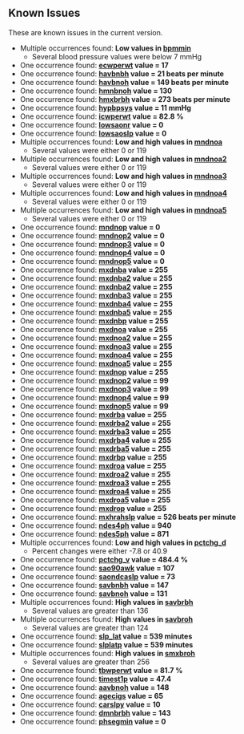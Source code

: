 ## Known Issues

These are known issues in the current version.

- Multiple occurrences found: **Low values in [bpmmin](https://sleepdata.org/datasets/cfs/variables/bpmmin)**
  - Several blood pressure values were below 7 mmHg
- One occurrence found: **[ecwperwt](https://sleepdata.org/datasets/cfs/variables/ecwperwt) value = 17**
- One occurrence found: **[havbnbh](https://sleepdata.org/datasets/cfs/variables/havbnbh) value = 21 beats per minute**
- One occurrence found: **[havbnoh](https://sleepdata.org/datasets/cfs/variables/havbnoh) value = 149 beats per minute**
- One occurrence found: **[hmnbnoh](https://sleepdata.org/datasets/cfs/variables/hmnbnoh) value = 130**
- One occurrence found: **[hmxbrbh](https://sleepdata.org/datasets/cfs/variables/hmxbrbh) value = 273 beats per minute**
- One occurrence found: **[hypbpsys](https://sleepdata.org/datasets/cfs/variables/hypbpsys) value = 11 mmHg**
- One occurrence found: **[icwperwt](https://sleepdata.org/datasets/cfs/variables/icwperwt) value = 82.8 %**
- One occurrence found: **[lowsaonr](https://sleepdata.org/datasets/cfs/variables/lowsaonr) value = 0**
- One occurrence found: **[lowsaoslp](https://sleepdata.org/datasets/cfs/variables/lowsaoslp) value = 0**
- Multiple occurrences found: **Low and high values in [mndnoa](https://sleepdata.org/datasets/cfs/variables/mndnoa)**
  - Several values were either 0 or 119
- Multiple occurrences found: **Low and high values in [mndnoa2](https://sleepdata.org/datasets/cfs/variables/mndnoa2)**
  - Several values were either 0 or 119
- Multiple occurrences found: **Low and high values in [mndnoa3](https://sleepdata.org/datasets/cfs/variables/mndnoa3)**
  - Several values were either 0 or 119
- Multiple occurrences found: **Low and high values in [mndnoa4](https://sleepdata.org/datasets/cfs/variables/mndnoa4)**
  - Several values were either 0 or 119
- Multiple occurrences found: **Low and high values in [mndnoa5](https://sleepdata.org/datasets/cfs/variables/mndnoa5)**
  - Several values were either 0 or 119
- One occurrence found: **[mndnop](https://sleepdata.org/datasets/cfs/variables/mndnop) value = 0**
- One occurrence found: **[mndnop2](https://sleepdata.org/datasets/cfs/variables/mndnop2) value = 0**
- One occurrence found: **[mndnop3](https://sleepdata.org/datasets/cfs/variables/mndnop3) value = 0**
- One occurrence found: **[mndnop4](https://sleepdata.org/datasets/cfs/variables/mndnop4) value = 0**
- One occurrence found: **[mndnop5](https://sleepdata.org/datasets/cfs/variables/mndnop5) value = 0**
- One occurrence found: **[mxdnba](https://sleepdata.org/datasets/cfs/variables/mxdnba) value = 255**
- One occurrence found: **[mxdnba2](https://sleepdata.org/datasets/cfs/variables/mxdnba2) value = 255**
- One occurrence found: **[mxdnba2](https://sleepdata.org/datasets/cfs/variables/mxdnba2) value = 255**
- One occurrence found: **[mxdnba3](https://sleepdata.org/datasets/cfs/variables/mxdnba3) value = 255**
- One occurrence found: **[mxdnba4](https://sleepdata.org/datasets/cfs/variables/mxdnba4) value = 255**
- One occurrence found: **[mxdnba5](https://sleepdata.org/datasets/cfs/variables/mxdnba5) value = 255**
- One occurrence found: **[mxdnbp](https://sleepdata.org/datasets/cfs/variables/mxdnbp) value = 255**
- One occurrence found: **[mxdnoa](https://sleepdata.org/datasets/cfs/variables/mxdnoa) value = 255**
- One occurrence found: **[mxdnoa2](https://sleepdata.org/datasets/cfs/variables/mxdnoa2) value = 255**
- One occurrence found: **[mxdnoa3](https://sleepdata.org/datasets/cfs/variables/mxdnoa3) value = 255**
- One occurrence found: **[mxdnoa4](https://sleepdata.org/datasets/cfs/variables/mxdnoa4) value = 255**
- One occurrence found: **[mxdnoa5](https://sleepdata.org/datasets/cfs/variables/mxdnoa5) value = 255**
- One occurrence found: **[mxdnop](https://sleepdata.org/datasets/cfs/variables/mxdnop) value = 255**
- One occurrence found: **[mxdnop2](https://sleepdata.org/datasets/cfs/variables/mxdnop2) value = 99**
- One occurrence found: **[mxdnop3](https://sleepdata.org/datasets/cfs/variables/mxdnop3) value = 99**
- One occurrence found: **[mxdnop4](https://sleepdata.org/datasets/cfs/variables/mxdnop4) value = 99**
- One occurrence found: **[mxdnop5](https://sleepdata.org/datasets/cfs/variables/mxdnop5) value = 99**
- One occurrence found: **[mxdrba](https://sleepdata.org/datasets/cfs/variables/mxdrba) value = 255**
- One occurrence found: **[mxdrba2](https://sleepdata.org/datasets/cfs/variables/mxdrba2) value = 255**
- One occurrence found: **[mxdrba3](https://sleepdata.org/datasets/cfs/variables/mxdrba3) value = 255**
- One occurrence found: **[mxdrba4](https://sleepdata.org/datasets/cfs/variables/mxdrba4) value = 255**
- One occurrence found: **[mxdrba5](https://sleepdata.org/datasets/cfs/variables/mxdrba5) value = 255**
- One occurrence found: **[mxdrbp](https://sleepdata.org/datasets/cfs/variables/mxdrbp) value = 255**
- One occurrence found: **[mxdroa](https://sleepdata.org/datasets/cfs/variables/mxdroa) value = 255**
- One occurrence found: **[mxdroa2](https://sleepdata.org/datasets/cfs/variables/mxdroa2) value = 255**
- One occurrence found: **[mxdroa3](https://sleepdata.org/datasets/cfs/variables/mxdroa3) value = 255**
- One occurrence found: **[mxdroa4](https://sleepdata.org/datasets/cfs/variables/mxdroa4) value = 255**
- One occurrence found: **[mxdroa5](https://sleepdata.org/datasets/cfs/variables/mxdroa5) value = 255**
- One occurrence found: **[mxdrop](https://sleepdata.org/datasets/cfs/variables/mxdrop) value = 255**
- One occurrence found: **[mxhrahslp](https://sleepdata.org/datasets/cfs/variables/mxhrahslp) value = 526 beats per minute**
- One occurrence found: **[ndes4ph](https://sleepdata.org/datasets/cfs/variables/ndes4ph) value = 940**
- One occurrence found: **[ndes5ph](https://sleepdata.org/datasets/cfs/variables/ndes5ph) value = 871**
- Multiple occurrences found: **Low and high values in [pctchg_d](https://sleepdata.org/datasets/cfs/variables/pctchg_d)**
  - Percent changes were either -7.8 or 40.9
- One occurrence found: **[pctchg_v](https://sleepdata.org/datasets/cfs/variables/pctchg_v) value = 484.4 %**
- One occurrence found: **[sao90awk](https://sleepdata.org/datasets/cfs/variables/sao90awk) value = 107**
- One occurrence found: **[saondcaslp](https://sleepdata.org/datasets/cfs/variables/saondcaslp) value = 73**
- One occurrence found: **[savbnbh](https://sleepdata.org/datasets/cfs/variables/savbnbh) value = 147**
- One occurrence found: **[savbnoh](https://sleepdata.org/datasets/cfs/variables/savbnoh) value = 131**
- Multiple occurrences found: **High values in [savbrbh](https://sleepdata.org/datasets/cfs/variables/savbrbh)**
  - Several values are greater than 136
- Multiple occurrences found: **High values in [savbroh](https://sleepdata.org/datasets/cfs/variables/savbroh)**
  - Several values are greater than 124
- One occurrence found: **[slp_lat](https://sleepdata.org/datasets/cfs/variables/slp_lat) value = 539 minutes**
- One occurrence found: **[slplatp](https://sleepdata.org/datasets/cfs/variables/slplatp) value = 539 minutes**
- Multiple occurrences found: **High values in [smxbroh](https://sleepdata.org/datasets/cfs/variables/smxbroh)**
  - Several values are greater than 256
- One occurrence found: **[tbwperwt](https://sleepdata.org/datasets/cfs/variables/tbwperwt) value = 81.7 %**
- One occurrence found: **[timest1p](https://sleepdata.org/datasets/cfs/variables/timest1p) value = 47.4**
- One occurrence found: **[aavbnoh](https://sleepdata.org/datasets/cfs/variables/aavbnoh) value = 148**
- One occurrence found: **[agecigs](https://sleepdata.org/datasets/cfs/variables/agecigs) value = 65**
- One occurrence found: **[carslpy](https://sleepdata.org/datasets/cfs/variables/carslpy) value = 10**
- One occurrence found: **[dmnbrbh](https://sleepdata.org/datasets/cfs/variables/dmnbrbh) value = 143**
- One occurrence found: **[phsegmin](https://sleepdata.org/datasets/cfs/variables/phsegmin) value = 0**